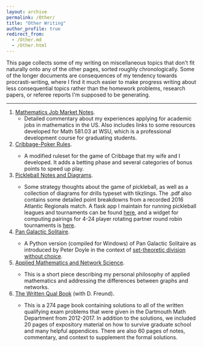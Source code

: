 ```yaml
---
layout: archive
permalink: /Other/
title: "Other Writing"
author_profile: true
redirect_from: 
  - /Other.md
  - /Other.html
---
```


This page collects some of my writing on miscellaneous topics that don't fit naturally onto any of the other pages, sorted roughly chronologically. Some of the longer documents are consequences of my tendency towards procrasti-writing, where I find it much easier to make progress writing about less consequential topics rather than the homework problems, research papers, or referee reports I'm supposed to be generating. 

<hr> 
<ol>

<li> <a href="Math_Job_Market_Notes.pdf">Mathematics Job Market Notes</a>.
<ul> 
<li> Detailed commentary about my experiences applying for academic jobs in mathematics in the US. Also includes links to some resources developed for Math 581.03 at WSU, which is a professional development course for graduating students. </li>
</ul> 
<li><a href="cribbage_poker.pdf"> Cribbage-Poker Rules</a>.</li>
<ul><li> A modified ruleset for the game of Cribbage that my wife and I developed. It adds a betting phase and several categories of bonus points to speed up play. 
</li></ul>
<li><a href="Pickleball_Diagrams.pdf"> Pickleball Notes and Diagrams</a>.</li>
<ul><li> Some strategy thoughts about the game of pickleball, as well as a collection of diagrams for drills typeset with tikzlings.
The .pdf also contains some detailed point breakdowns from a recorded 2016 Atlantic Regionals match. 
A flask app  I maintain for running pickleball leagues and tournaments can be found <a href="http://pblapp.com"> here</a>,
and a widget for computing 
pairings for 4-24 player rotating partner round robin tournaments is <a href="http://picklebrackets.com"> here</a>.
</li></ul>
<li><a href="https://github.com/drdeford/Pan_Galactic_Solitaire"> Pan Galactic Solitaire</a>.</li>
<ul><li>A Python version (compiled for Windows) of Pan Galactic Solitaire as introduced by Peter Doyle in the context of 
<a href="https://math.dartmouth.edu/~doyle/docs/four/four.pdf">set-theoretic division without choice</a>. </li>
</ul>
<li><a href="Networks_Not_Graphs.pdf">Applied Mathematics and Network Science</a>.</li>
<ul><li>This is a short piece describing my personal philosophy of applied mathematics and addressing
the differences between graphs and networks.  </li></ul>
<li><a href="The_Written_Qual_Book.pdf">The Written Qual Book</a> (with D. Freund).</li>
<ul> <li> This is a 274 page book containing solutions to all of the written qualifying exam problems
that were given in the Dartmouth Math Department from 2012-2017. In addition to the solutions, we
included 20 pages of expository material on how to survive graduate school and many helpful appendices. There are
also 60 pages of notes, commentary, and context to supplement the formal solutions.  </li></ul> 
</ol>
